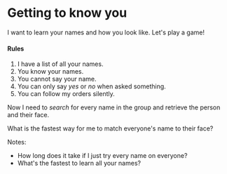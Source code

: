 # Getting to know you

I want to learn your names and how you look like. Let's play a game!

#### Rules

1. I have a list of all your names.
2. You know your names.
3. You cannot say your name.
4. You can only say *yes* or *no* when asked something.
5. You can follow my orders silently.

Now I need to *search* for every name in the group and retrieve the person and their face.

What is the fastest way for me to match everyone's name to their face?

Notes:

* How long does it take if I just try every name on everyone?
* What's the fastest to learn all your names?